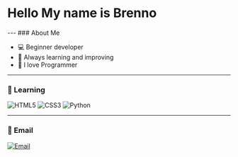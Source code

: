 
<h1 align="left"> Hello My name is Brenno</h1>
---
### About Me

- 💻 Beginner developer 
- 🌴 Always learning and improving
- 🤍 I love Programmer

---

### 📕 Learning

![HTML5](https://img.shields.io/badge/-HTML5-E34F26?style=flat-square&logo=html5&logoColor=white)
![CSS3](https://img.shields.io/badge/-CSS3-1572B6?style=flat-square&logo=css3&logoColor=white)
![Python](https://img.shields.io/badge/-Python-3776AB?style=flat-square&logo=python&logoColor=white)

---

### 📩 Email

[![Email](https://img.shields.io/badge/-Email-D14836?style=flat-square&logo=gmail&logoColor=white)](mailto:alvesbrenno281@gmail.com)
